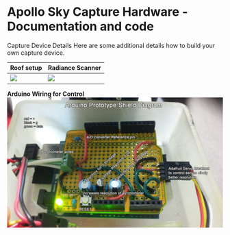 # Apollo Sky Capture Hardware - Documentation and code

Capture Device Details
Here are some additional details how to build your own capture device.

| **Roof setup**  | **Radiance Scanner**  |
|---|---|
| ![](device1.png)  | ![](device2.png)  |

**Arduino Wiring for Control**
![](device3.png)
